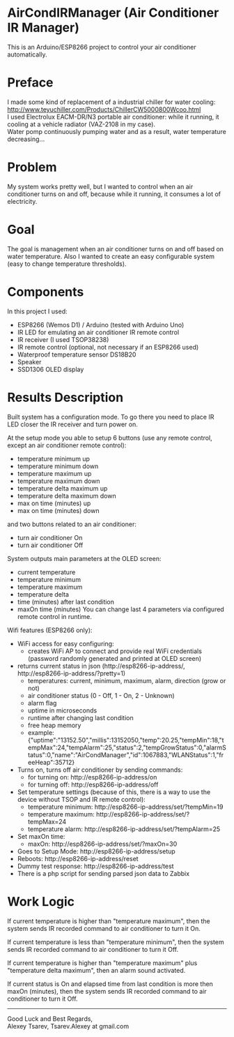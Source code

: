 # AirCondIRManager (Air Conditioner IR Manager)
This is an Arduino/ESP8266 project to control your air conditioner automatically.

# Preface
I made some kind of replacement of a industrial chiller for water cooling:
http://www.teyuchiller.com/Products/ChillerCW5000800Wcoo.html  
I used Electrolux EACM-DR/N3 portable air conditioner: 
while it running, it cooling at a vehicle radiator (VAZ-2108 in my case).  
Water pomp continuously pumping water and as a result, water temperature decreasing...

# Problem
My system works pretty well, but I wanted to control when an air conditioner
turns on and off, because while it running, it consumes a lot of electricity.

# Goal
The goal is management when an air conditioner turns on and off based on water temperature.
Also I wanted to create an easy configurable system (easy to change temperature thresholds).

# Components
In this project I used:
 - ESP8266 (Wemos D1) / Arduino (tested with Arduino Uno)
 - IR LED for emulating an air conditioner IR remote control
 - IR receiver (I used TSOP38238)
 - IR remote control (optional, not necessary if an ESP8266 used)
 - Waterproof temperature sensor DS18B20
 - Speaker
 - SSD1306 OLED display

# Results Description
Built system has a configuration mode. To go there you need to place IR LED
closer the IR receiver and turn power on.

At the setup mode you able to setup 6 buttons
(use any remote control, except an air conditioner remote control):
- temperature minimum up
- temperature minimum down
- temperature maximum up
- temperature maximum down
- temperature delta maximum up
- temperature delta maximum down
- max on time (minutes) up
- max on time (minutes) down

and two buttons related to an air conditioner:
- turn air conditioner On
- turn air conditioner Off

System outputs main parameters at the OLED screen:
- current temperature
- temperature minimum
- temperature maximum
- temperature delta
- time (minutes) after last condition
- maxOn time (minutes)
You can change last 4 parameters via configured remote control in runtime.

Wifi features (ESP8266 only):
 - WiFi access for easy configuring:
   - creates WiFi AP to connect and provide real WiFi credentials (password randomly generated and printed at OLED screen)
 - returns current status in json (http://esp8266-ip-address/, http://esp8266-ip-address/?pretty=1)
   - temperatures: current, minimum, maximum, alarm, direction (grow or not)
   - air conditioner status (0 - Off, 1 - On, 2 - Unknown)
   - alarm flag
   - uptime in microseconds
   - runtime after changing last condition
   - free heap memory
   - example: {"uptime":"13152.50","millis":13152050,"temp":20.25,"tempMin":18,"tempMax":24,"tempAlarm":25,"status":2,"tempGrowStatus":0,"alarmStatus":0,"name":"AirCondManager","id":1067883,"WLANStatus":1,"freeHeap":35712}
 - Turns on, turns off air conditioner by sending commands:
   - for turning on:  http://esp8266-ip-address/on
   - for turning off: http://esp8266-ip-address/off
 - Set temperature settings (because of this, there is a way to use the device without TSOP and IR remote control):
   - temperature minimum: http://esp8266-ip-address/set/?tempMin=19
   - temperature maximum: http://esp8266-ip-address/set/?tempMax=24
   - temperature alarm:   http://esp8266-ip-address/set/?tempAlarm=25
 - Set maxOn time:
   - maxOn: http://esp8266-ip-address/set/?maxOn=30
 - Goes to Setup Mode: http://esp8266-ip-address/setup
 - Reboots: http://esp8266-ip-address/reset
 - Dummy test response: http://esp8266-ip-address/test
 - There is a php script for sending parsed json data to Zabbix

# Work Logic
If current temperature is higher than "temperature maximum",
then the system sends IR recorded command to air conditioner to turn it On.

If current temperature is less than "temperature minimum",
then the system sends IR recorded command to air conditioner to turn it Off.

If current temperature is higher than "temperature maximum" plus "temperature delta maximum",
then an alarm sound activated.

If current status is On and elapsed time from last condition is more then maxOn (minutes),
then the system sends IR recorded command to air conditioner to turn it Off.

---


Good Luck and Best Regards,  
Alexey Tsarev, Tsarev.Alexey at gmail.com
